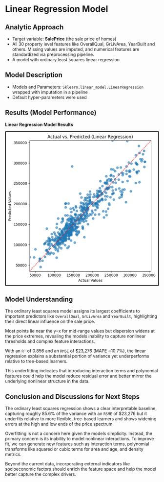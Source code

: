 # Linear Regression Model

## Analytic Approach

* Target variable: **SalePrice** (the sale price of homes)
* All 30 property level features like OverallQual, GrLivArea, YearBuilt and others. Missing values are imputed, and numerical features are standardized via preprocessing pipeline.
* A model with ordinary least squares linear regression

## Model Description

* Models and Parameters: `Sklearn.linear_model.LinearRegression` wrapped with imputation in a pipeline
* Default hyper-parameters were used

## Results (Model Performance)

**Linear Regression Model Results**

![Linear Regression Model Results](../images/linear_regression_model.png)

## Model Understanding

The ordinary least squares model assigns its largest coefficients to important predictors like `OverallQual`, `GrLivArea` and `YearBuilt`, highlighting their direct linear influence on the sale price. 

Most points lie near the y=x for mid-range values but dispersion widens at the price extremes, revealing the models inability to capture nonlinear thresholds and complex feature interactions. 

With an `R²` of 0.856 and an `RMSE` of $23,276 (MAPE ~10.7%), the linear regression explains a substantial portion of variance yet underperforms relative to tree-based learners. 

This underfitting indicates that introducing interaction terms and polynomial features could help the model reduce residual error and better mirror the underlying nonlinear structure in the data.


## Conclusion and Discussions for Next Steps

The ordinary least squares regression shows a clear interpretable baseline, capturing roughly 85.6% of the variance with an `RSME` of $23,276 but it underfits relative to more flexible, tree-based learners and shows widening errors at the high and low ends of the price spectrum. 

Overfitting is not a concern here given the models simplicity. Instead, the primary concern is its inability to model nonlinear interactions. To improve fit, we can generate new features such as interaction terms, polynomial transforms like squared or cubic terms for area and age, and density metrics.

Beyond the current data, incorporating external indicators like socioeconomic factors should enrich the feature space and help the model better capture the complex drivers.
